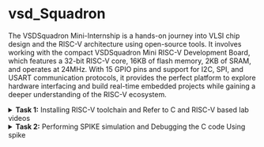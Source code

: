 # vsd_Squadron
The VSDSquadron Mini-Internship is a hands-on journey into VLSI chip design and the RISC-V architecture using open-source tools. It involves working with the compact VSDSquadron Mini RISC-V Development Board, which features a 32-bit RISC-V core, 16KB of flash memory, 2KB of SRAM, and operates at 24MHz. With 15 GPIO pins and support for I2C, SPI, and USART communication protocols, it provides the perfect platform to explore hardware interfacing and build real-time embedded projects while gaining a deeper understanding of the RISC-V ecosystem.
<details>
<summary><b>Task 1:</b> Installing RISC-V toolchain and Refer to C and RISC-V based lab videos </summary>   
<br>
 C-Based Lab

 Program that gives the sum of n numbers using C in leafpad editor."sumofn.c" is the filename
 save that leafpad code(ctrl+s) and close the window(ctrl+w)
 
 then in terminal run the saved c program by the following commands
 ````
gcc sum1ton.c
./a.out 
````

 ./a.out is used to check the result 

 ![c_code](https://github.com/user-attachments/assets/ed0f9d60-8b29-430a-ac68-3a0c0a9056ba)

RISC-V Based Lab
----
Now we are compiling the same code in RISCV 
compiling using command ```cat sum1ton.c```

![image](https://github.com/user-attachments/assets/1b02db9d-56bb-487e-901c-a70e05957dab)

For compiling the above C code in RISCV use command 
```
 riscv64-unknown-elf-gcc -O1 -mabi=lp64 -march=rv64i -o sum1ton.o sum1ton.c
```

Command breakdown : 
 ````
riscv64-unknown-elf-gcc        : This is the cross-compiler for the 64-bit RISC-V architecture that generates ELF (Executable and Linkable Format) binaries.

-mabi=lp64                   : Sets the ABI (Application Binary Interface) to 'lp64', meaning long and pointer types are 64 bits

-march=rv64i                 : Specifies the target RISC-V architecture variant (in this case, RV64I: a 64-bit base integer instruction set).

-o sum1ton.o                 : Defines 'sumofn.o' as the name of the output object file generated after compilation.
````
After this open a new tab and type the command 

`` riscv64-unknown-elf-objdump -d sum1ton.o | less``

After compiling we will get the Assembly language code of it and now we can seaarch for main part of the code by using ``/main``

and the Assembly language for main function of the code is as :

![image](https://github.com/user-attachments/assets/c154a908-7cad-4fa6-bdb3-60b4351bc485)

using O1 there are 11 instructions.

Now we will check number of instructions using ``-Ofast``:

![image](https://github.com/user-attachments/assets/d2270c3c-9ede-4df3-aff6-2b1d47f6293a)

Even using Ofast there are 11 instructions 

Difference between -O1 and -Ofast 

`-O1`Applies basic optimizations to improve performance without making compilation too slow or complex. It’s a safe and balanced option that sticks to standard C behavior.

`-Ofast`
Pushes the compiler to apply aggressive optimizations for maximum speed, even if it means ignoring some language rules or sacrificing portability. It can make code run faster, but may also change how certain calculations behave.

</details>

<details>
<summary><b>Task 2:</b> Performing SPIKE simulation and Debugging the C code Using spike  </summary>   
<br>
What is Spike simulation?
Spike is a RISC-V ISA simulator used to run and test RISC-V programs. GCC compiles C/C++ code for RISC-V, and Spike simulates its execution. The command spike pk sum1ton.o runs the compiled code to check if the instructions work correctly and to display the program output.

![1a](https://github.com/user-attachments/assets/aacb19e5-b6ff-491c-ac7f-f73b080638a5)

In Debugger we Debug the Assembly Language by following the each instruction .At the address of `100b4` the register value of stack point `sp` is `0x0000003ffffffb50` and after completion of instruction`sp, sp, -16` ,the new value of register stack pointer is `0x0000003ffffffb40`
Instruction: `lui a0, %hi(LC1)`
LUI is an instruction in the RISC-V architecture that loads a 20-bit immediate value into the upper 20 bits of a 32-bit or 64-bit register. The lower 12 bits of the register are set to zero.
In the example, the instruction loads the upper 20 bits of a label (LC1) into the register a0

` addi`
Add Immediate
![image](https://github.com/user-attachments/assets/e8b72f51-cee7-4706-9fec-226a7d1eb7e9)

 Instruction:` addi a0, a0, %lo(LC1)`
Purpose: The ADDI instruction adds an immediate value (12-bit constant) to the value in a source register (rs1) and stores the result in a destination register (rd).


![image](https://github.com/user-attachments/assets/fc1a786b-20fc-42ff-8d2e-96c13c337250)

